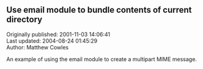 ## Use email module to bundle contents of current directory  
Originally published: 2001-11-03 14:06:41  
Last updated: 2004-08-24 01:45:29  
Author: Matthew Cowles  
  
An example of using the email module to create a multipart MIME message.